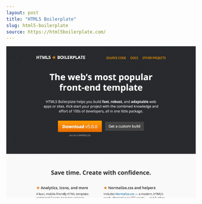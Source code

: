```yaml
---
layout: post
title: "HTML5 Boilerplate"
slug: html5-boilerplate
source: https://html5boilerplate.com/
---
```


<img src="/screenshots/html5-boilerplate.png">
